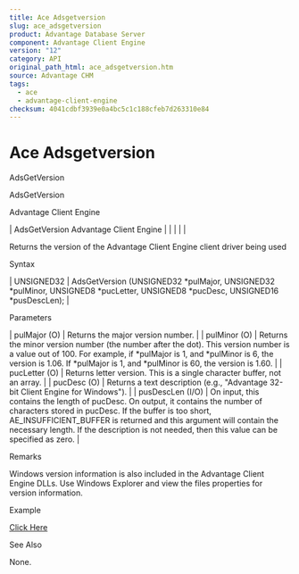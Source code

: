 ```yaml
---
title: Ace Adsgetversion
slug: ace_adsgetversion
product: Advantage Database Server
component: Advantage Client Engine
version: "12"
category: API
original_path_html: ace_adsgetversion.htm
source: Advantage CHM
tags:
  - ace
  - advantage-client-engine
checksum: 4041cdbf3939e0a4bc5c1c188cfeb7d263310e84
---
```


# Ace Adsgetversion

AdsGetVersion

AdsGetVersion

Advantage Client Engine

| AdsGetVersion  Advantage Client Engine |  |  |  |  |

Returns the version of the Advantage Client Engine client driver being used

Syntax

| UNSIGNED32 | AdsGetVersion (UNSIGNED32 \*pulMajor,  UNSIGNED32 \*pulMinor,  UNSIGNED8 \*pucLetter,  UNSIGNED8 \*pucDesc,  UNSIGNED16 \*pusDescLen); |

Parameters

| pulMajor (O) | Returns the major version number. |
| pulMinor (O) | Returns the minor version number (the number after the dot). This version number is a value out of 100. For example, if \*pulMajor is 1, and \*pulMinor is 6, the version is 1.06. If \*pulMajor is 1, and \*pulMinor is 60, the version is 1.60. |
| pucLetter (O) | Returns letter version. This is a single character buffer, not an array. |
| pucDesc (O) | Returns a text description (e.g., "Advantage 32-bit Client Engine for Windows"). |
| pusDescLen (I/O) | On input, this contains the length of pucDesc. On output, it contains the number of characters stored in pucDesc. If the buffer is too short, AE\_INSUFFICIENT\_BUFFER is returned and this argument will contain the necessary length. If the description is not needed, then this value can be specified as zero. |

Remarks

Windows version information is also included in the Advantage Client Engine DLLs. Use Windows Explorer and view the files properties for version information.

Example

[Click Here](ace_examples.md#adsgetversionexample)

See Also

None.
